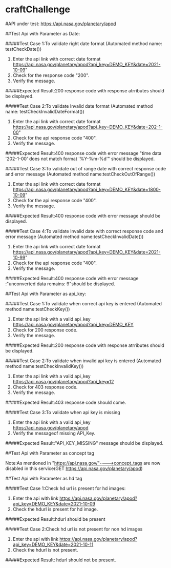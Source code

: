 # craftChallenge

#API under test: https://api.nasa.gov/planetary/apod


##Test Api with Parameter as Date:

#####Test Case 1:To validate right date format (Automated method name: testCheckDate())
1. Enter the api link with correct date format https://api.nasa.gov/planetary/apod?api_key=DEMO_KEY&date=2021-10-09"
2. Check for the response code "200".
3. Verify the message.

#####Expected Result:200 response code with response atrributes should be displayed.

#####Test Case 2:To validate Invalid date format (Automated method name: testCheckInvalidDateFormat())
1. Enter the api link with correct date format https://api.nasa.gov/planetary/apod?api_key=DEMO_KEY&date=202-1-00"
2. Check for the api response code "400".
3. Verify the message.

#####Expected Result:400 response code with error message "time data '202-1-00' does not match format '%Y-%m-%d'" should be displayed.

#####Test Case 3:To validate out of range date with correct response code and error message (Automated method name:testCheckOutOfRange())
1. Enter the api link with correct date format https://api.nasa.gov/planetary/apod?api_key=DEMO_KEY&date=1800-10-09"
2. Check for the api response code "400".
3. Verify the message.

#####Expected Result:400 response code with error message should be displayed.

#####Test Case 4:To validate Invalid date with correct response code and error message (Automated method name:testCheckInvalidDate())
1. Enter the api link with correct date format https://api.nasa.gov/planetary/apod?api_key=DEMO_KEY&date=2021-10-99"
2. Check for the api response code "400".
3. Verify the message.

#####Expected Result:400 response code with error message :"unconverted data remains: 9"should be displayed.


##Test Api with Parameter as api_key:

#####Test Case 1:To validate when correct api key is entered (Automated method name:testCheckKey())
1. Enter the api link with a valid api_key https://api.nasa.gov/planetary/apod?api_key=DEMO_KEY
2. Check for 200 response code.
3. Verify the message.

#####Expected Result:200 response code with response atrributes should be displayed.

#####Test Case 2:To validate when invalid api key is entered (Automated method name:testCheckInvalidKey())
1. Enter the api link with a valid api_key https://api.nasa.gov/planetary/apod?api_key=12
2. Check for 403 response code.
3. Verify the message.

#####Expected Result:403 response code should come.

#####Test Case 3:To validate when api key is missing
1. Enter the api link with a valid api_key https://api.nasa.gov/planetary/apod
2. Verify the messageof missing API_Key.

#####Expected Result:"API_KEY_MISSING" message should be displayed.


##Test Api with Parameter as concept tag

Note:As mentioned in "https://api.nasa.gov/"---->concept_tags are now disabled in this service(GET https://api.nasa.gov/planetary/apod)

##Test Api with Parameter as hd tag

#####Test Case 1:Check hd url is present for hd images:
1. Enter the api with link https://api.nasa.gov/planetary/apod?api_key=DEMO_KEY&date=2021-10-09 
2. Check the hdurl is present for hd image.

#####Expected Result:hdurl should be present

#####Test Case 2:Check hd url is not present for non hd images
1. Enter the api with link https://api.nasa.gov/planetary/apod?api_key=DEMO_KEY&date=2021-10-11 
2. Check the hdurl is not present.

#####Expected Result: hdurl should not be present.


